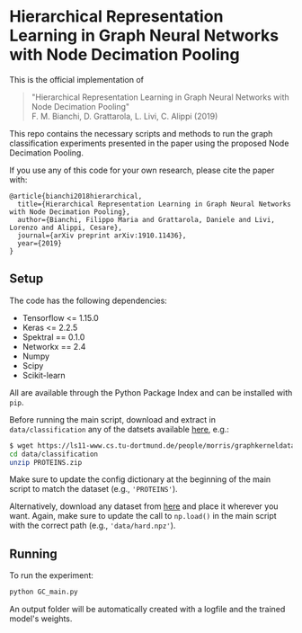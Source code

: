# Hierarchical Representation Learning in Graph Neural Networks with Node Decimation Pooling

This is the official implementation of 

>"Hierarchical Representation Learning in Graph Neural Networks with Node Decimation Pooling"  
>F. M. Bianchi, D. Grattarola, L. Livi, C. Alippi (2019)

This repo contains the necessary scripts and methods to run the graph classification experiments presented in the paper using the proposed Node Decimation Pooling. 

If you use any of this code for your own research, please cite the paper with: 

```
@article{bianchi2018hierarchical,
  title={Hierarchical Representation Learning in Graph Neural Networks with Node Decimation Pooling},
  author={Bianchi, Filippo Maria and Grattarola, Daniele and Livi, Lorenzo and Alippi, Cesare},
  journal={arXiv preprint arXiv:1910.11436},
  year={2019}
}
```

## Setup
The code has the following dependencies: 

- Tensorflow <= 1.15.0
- Keras <= 2.2.5
- Spektral == 0.1.0
- Networkx == 2.4
- Numpy
- Scipy
- Scikit-learn

All are available through the Python Package Index and can be installed with `pip`.

Before running the main script, download and extract in `data/classification` any of the datsets available [here](https://ls11-www.cs.tu-dortmund.de/staff/morris/graphkerneldatasets), e.g.:

```bash
$ wget https://ls11-www.cs.tu-dortmund.de/people/morris/graphkerneldatasets/PROTEINS.zip -P data/classification
cd data/classification
unzip PROTEINS.zip
``` 
Make sure to update the config dictionary at the beginning of the main script to match the dataset (e.g., `'PROTEINS'`). 

Alternatively, download any dataset from [here](https://github.com/FilippoMB/Benchmark_dataset_for_graph_classification) and place it wherever you want. Again, make sure to update the call to `np.load()` in the main script with the correct path (e.g., `'data/hard.npz'`).

## Running
To run the experiment:

```sh
python GC_main.py
```

An output folder will be automatically created with a logfile and the trained model's weights. 
